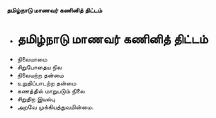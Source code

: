 **தமிழ்நாடு மாணவர் கணினித் திட்டம்**
- # தமிழ்நாடு மாணவர் கணினித் திட்டம்
- நிலையாமை
- சிறுபோதைய நில
- நிலையற்ற தன்மை
- உறுதிப்பாடற்ற தன்மை
- கணத்தில் மாறுபடும் நிலை
- சிறுதிற இயல்பு
- அறவே முக்கியத்துவமின்மை.

